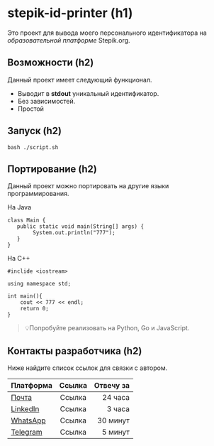 # stepik-id-printer (h1)
Это проект для вывода моего персонального идентификатора на *образовательной платформе* Stepik.org.


## Возможности (h2)

Данный проект имеет следующий функционал.
* Выводит в **stdout** уникальный идентификатор.
* Без зависимостей.
* Простой

## Запуск (h2)
`bash ./script.sh  `

## Портирование (h2)
Данный проект можно портировать на другие языки программирования.

На Java

```
class Main {
   public static void main(String[] args) {
        System.out.println("777");
   }
}
```
На С++
```
#inclide <iostream>

using namespace std;

int main(){
    cout << 777 << endl;
    return 0;
}
```
> 💡Попробуйте реализовать на Python, Go и JavaScript.

## Контакты разработчика (h2)
Ниже найдите список ссылок для связки с автором.

|  Платформа     | Ссылка | Отвечу за  |
| :---        |    :----:   |          ---: |
| [Почта](lchakyyeva@gmail.com)      | Ссылка       | 24 часа   |
| [LinkedIn](linkedin.com)   | Ссылка       | 3 часа      | 
| [WhatsApp](whatsapp.com)   | Ссылка       | 30 минут      |
| [Telegram](telegram.com)   | Ссылка       | 5 минут      |




